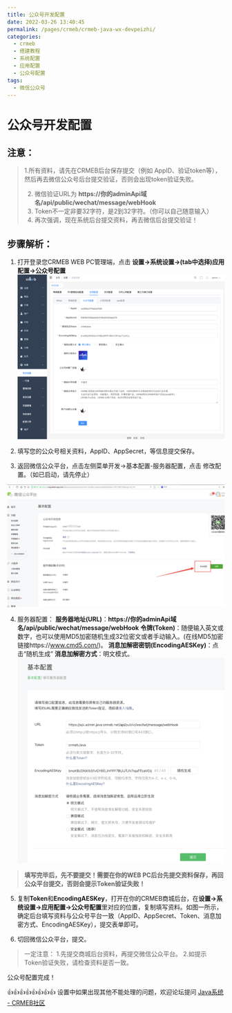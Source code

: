 ```yaml
---
title: 公众号开发配置
date: 2022-03-26 13:40:45
permalink: /pages/crmeb/crmeb-java-wx-devpeizhi/
categories:
  - crmeb
  - 搭建教程
  - 系统配置
  - 应用配置
  - 公众号配置
tags:
  - 微信公众号
---
```


# **公众号开发配置**

## **注意**：

> 1.所有资料，请先在CRMEB后台保存提交（例如 AppID、验证token等），然后再去微信公众号后台提交验证，否则会出现token验证失败。
>
> 2. 微信验证URL为 **https://你的adminApi域名/api/public/wechat/message/webHook**
> 3. Token不一定非要32字符，是2到32字符。（你可以自己随意输入）
> 4. 再次强调，现在系统后台提交资料，再去微信后台提交验证！

## **步骤解析**：

1. 打开登录您CRMEB WEB PC管理端，点击 **设置→系统设置→(tab中选择)应用配置→公众号配置**
   ![WEB PC 管理端设置微信公众号信息](../../../../../images/202203291450922.png)

2. 填写您的公众号相关资料，AppID、AppSecret，等信息提交保存。

3. 返回微信公众平台，点击左侧菜单开发→基本配置-服务器配置，点击 修改配置。（如已启动，请先停止）

![微信公众平台中设置](../../../../../images/202203291439671.png)

4. 服务器配置：
   **服务器地址(URL)**：**https://你的adminApi域名/api/public/wechat/message/webHook**
   **令牌(Token)**：随便输入英文或数字，也可以使用MD5加密随机生成32位密文或者手动输入。(在线MD5加密链接https://www.cmd5.com/)。
   **消息加解密密钥(EncodingAESKey)**：点击“随机生成”
   **消息加解密方式**：明文模式。
   ![公众号基本配置](../../../../../images/202203291447865.png)

> **填写完毕后，先不要提交！需要在你的WEB PC后台先提交资料保存，再回公众平台提交，否则会提示Token验证失败！**

5. 复制**Token**和**EncodingAESKey**，打开在你的CRMEB商城后台，在**设置→系统设置→应用配置→公众号配置**里对应的位置，复制填写资料。如图一所示，确定后台填写资料与公众号平台一致（AppID、AppSecret、Token、消息加密方式、EncodingAESKey），提交表单即可。

6. 切回微信公众平台，提交。

> 一定注意：
> 1.先提交商城后台资料，再提交微信公众平台。
> 2.如提示 Token验证失败，请检查资料是否一致。

公众号配置完成！

👍👍👍👍👍👍👍👍 设置中如果出现其他不能处理的问题，欢迎论坛提问 [Java系统 - CRMEB社区](https://q.crmeb.com/?categoryId=122&sequence=0)
